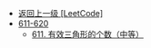 - [返回上一级 [LeetCode]](LeetCode/)
- [611-620](LeetCode/611-620/)
  - [611. 有效三角形的个数（中等）](LeetCode/611-620/611.%20有效三角形的个数（中等）.md)
